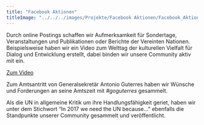 ```yaml
---
title: "Facebook Aktionen"
titleImage: "../../../images/Projekte/Facebook Aktionen/Facebook_Aktion_2.jpg"
---
```


Durch online Postings schaffen wir Aufmerksamkeit für Sondertage, Veranstaltungen und Publikationen oder Berichte der Vereinten Nationen.
Beispielsweise haben wir ein Video zum Welttag der kulturellen Vielfalt für Dialog und Entwicklung erstellt, dabei binden wir unsere Community aktiv mit ein.

[Zum Video](https://www.facebook.com/junon.ev/videos/10155766057924480/)

Zum Amtsantritt von Generalsekretär Antonio Guterres haben wir Wünsche und Forderungen an seine Amtszeit mit *#goguterres* gesammelt.

Als die UN in allgemeine Kritik um ihre Handlungsfähigkeit geriet, haben wir unter dem Stichwort “In 2017 we need the UN because…” ebenfalls die Standpunkte unserer Community gesammelt und veröffentlicht.
